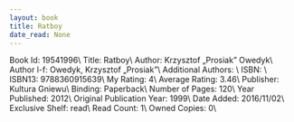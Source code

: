 ```yaml
---
layout: book
title: Ratboy
date_read: None
---
```


Book Id: 19541996\ 
Title: Ratboy\ 
Author: Krzysztof „Prosiak” Owedyk\ 
Author l-f: Owedyk, Krzysztof „Prosiak”\ 
Additional Authors: \ 
ISBN: \ 
ISBN13: 9788360915639\ 
My Rating: 4\ 
Average Rating: 3.46\ 
Publisher: Kultura Gniewu\ 
Binding: Paperback\ 
Number of Pages: 120\ 
Year Published: 2012\ 
Original Publication Year: 1999\ 
Date Added: 2016/11/02\ 
Exclusive Shelf: read\ 
Read Count: 1\ 
Owned Copies: 0\ 

